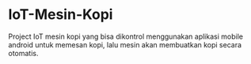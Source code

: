 # IoT-Mesin-Kopi
Project IoT mesin kopi yang bisa dikontrol menggunakan aplikasi mobile android untuk memesan kopi, lalu mesin akan membuatkan kopi secara otomatis.
